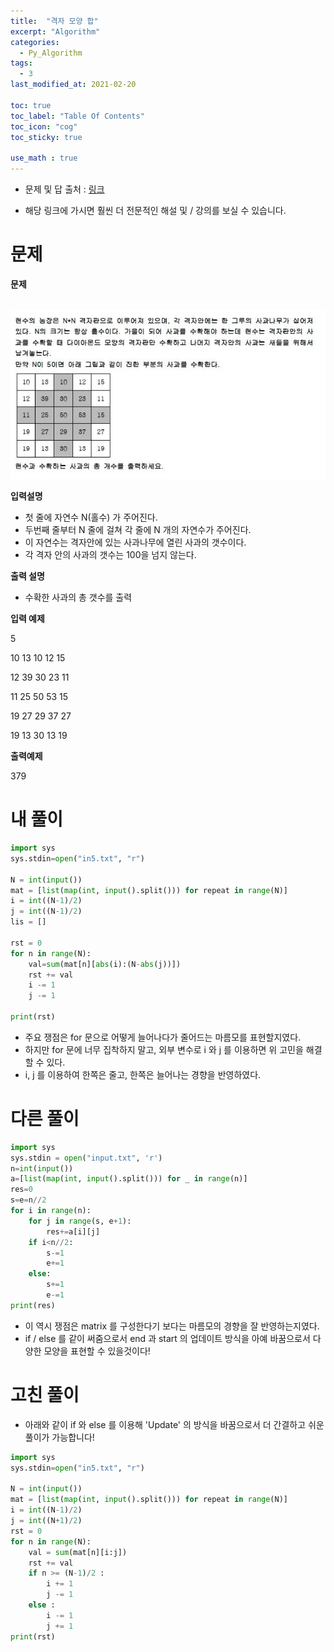 ```yaml
---
title:  "격자 모양 합"
excerpt: "Algorithm"
categories:
  - Py_Algorithm
tags:
  - 3
last_modified_at: 2021-02-20

toc: true
toc_label: "Table Of Contents"
toc_icon: "cog"
toc_sticky: true

use_math : true
---
```


- 문제 및 답 출처 : [링크](https://www.inflearn.com/course/%ED%8C%8C%EC%9D%B4%EC%8D%AC-%EC%95%8C%EA%B3%A0%EB%A6%AC%EC%A6%98-%EB%AC%B8%EC%A0%9C%ED%92%80%EC%9D%B4-%EC%BD%94%EB%94%A9%ED%85%8C%EC%8A%A4%ED%8A%B8/dashboard)

- 해당 링크에 가시면 훨씬 더 전문적인 해설 및 / 강의를 보실 수 있습니다. 

# 문제

**문제**  

​	![png](/assets/images/{Algorithm}/3_1.JPG)

**입력설명**

- 첫 줄에 자연수 N(홀수) 가 주어진다.
- 두번째 줄부터 N 줄에 걸쳐 각 줄에 N 개의 자연수가 주어진다.
- 이 자연수는 격자안에 있는 사과나무에 열린 사과의 갯수이다.
- 각 격자 안의 사과의 갯수는 100을 넘지 않는다.

**출력 설명**

- 수확한 사과의 총 갯수를 출력

**입력 예제**

5

10 13 10 12 15

12 39 30 23 11

11 25 50 53 15

19 27 29 37 27

19 13 30 13 19

**출력예제**

379



# 내 풀이

```python
import sys
sys.stdin=open("in5.txt", "r")

N = int(input())
mat = [list(map(int, input().split())) for repeat in range(N)]
i = int((N-1)/2)
j = int((N-1)/2)
lis = []

rst = 0
for n in range(N):
    val=sum(mat[n][abs(i):(N-abs(j))])
    rst += val
    i -= 1
    j -= 1

print(rst)
```

- 주요 쟁점은 for 문으로 어떻게 늘어나다가 줄어드는 마름모를 표현할지였다.
- 하지만 for 문에 너무 집착하지 말고, 외부 변수로 i 와 j 를 이용하면 위 고민을 해결할 수 있다. 
- i, j 를 이용하여 한쪽은 줄고, 한쪽은 늘어나는 경향을 반영하였다.

# 다른 풀이

```python
import sys
sys.stdin = open("input.txt", 'r')
n=int(input())
a=[list(map(int, input().split())) for _ in range(n)]
res=0
s=e=n//2
for i in range(n):
    for j in range(s, e+1):
        res+=a[i][j]
    if i<n//2:
        s-=1
        e+=1
    else:
        s+=1
        e-=1
print(res)
```

- 이 역시 쟁점은 matrix 를 구성한다기 보다는 마름모의 경향을 잘 반영하는지였다.
- if / else 를 같이 써줌으로서 end 과 start 의 업데이트 방식을 아예 바꿈으로서 다양한 모양을 표현할 수 있을것이다! 

# 고친 풀이

- 아래와 같이 if 와 else 를 이용해 'Update' 의 방식을 바꿈으로서 더 간결하고 쉬운 풀이가 가능합니다!

```python
import sys
sys.stdin=open("in5.txt", "r")

N = int(input())
mat = [list(map(int, input().split())) for repeat in range(N)]
i = int((N-1)/2)
j = int((N+1)/2)
rst = 0
for n in range(N):
    val = sum(mat[n][i:j])
    rst += val
    if n >= (N-1)/2 :
        i += 1
        j -= 1
    else :
        i -= 1
        j += 1
print(rst)
```